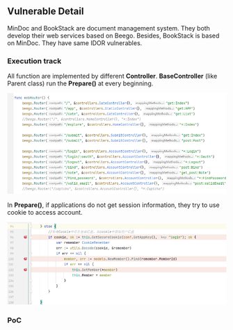 ## Vulnerable Detail

MinDoc and BookStack are document management system. They both develop their web services based on Beego. Besides, BookStack is based on MinDoc. They have same IDOR vulnerables.

### Execution track
All function are implemented by different **Controller**. **BaseController** (like Parent class) run the **Prepare()** at every beginning.

![](https://github.com/iifiigii/mindoc-BookStack-IDOR-Vulnerable/blob/gh-pages/1.png)

In **Prepare()**, if applications do not get session information, they try to use cookie to access account.

![](https://github.com/iifiigii/mindoc-BookStack-IDOR-Vulnerable/blob/gh-pages/2.png)


### PoC


